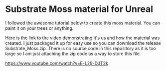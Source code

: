 # Substrate Moss material for Unreal 

I followed the awesome tutorial below to create this moss material.
You can paint it on your trees or anything.

Here is the link to the video demonstrating it's us and how the material was created.  I just packaged it up for easy use so you can download the release Substrate_Moss.zip.  There is no source code in this repository as it is too large so I am just attaching the zip code as a way to store this file.

https://www.youtube.com/watch?v=E-L29-DJT3k
